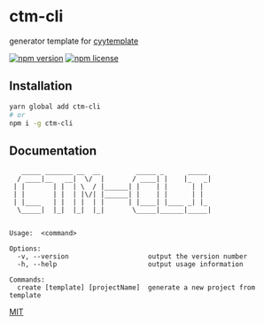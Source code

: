 # ctm-cli

generator template for [cyytemplate](https://github.com/cyytemplate)

[![npm version][npm-image]][npm-url]
[![npm license][license-image]][mit]


[mit]: LICENSE
[npm-image]: https://img.shields.io/npm/v/ctm-cli
[npm-url]: https://www.npmjs.com/package/ctm-cli
[license-image]: https://img.shields.io/npm/l/ctm-cli.svg



## Installation

```bash
yarn global add ctm-cli
# or
npm i -g ctm-cli
```

## Documentation

```
   _____ _______ __  __         _____ _      _____ 
  / ____|__   __|  \/  |       / ____| |    |_   _|
 | |       | |  | \  / |______| |    | |      | |  
 | |       | |  | |\/| |______| |    | |      | |  
 | |____   | |  | |  | |      | |____| |____ _| |_ 
  \_____|  |_|  |_|  |_|       \_____|______|_____|
                                                   
                                                   
Usage:  <command>

Options:
  -v, --version                    output the version number
  -h, --help                       output usage information

Commands:
  create [template] [projectName]  generate a new project from template
```

[MIT](LICENSE)